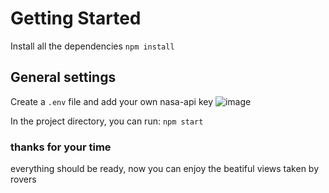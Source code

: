 # Getting Started

Install all the dependencies `npm install` 

## General settings

Create a `.env` file and add your own nasa-api key
![image](https://user-images.githubusercontent.com/39567911/132576250-37706d61-34ef-4476-b2f3-a731c35f7a69.png)

In the project directory, you can run:
`npm start`

### thanks for your time
everything should be ready, now you can enjoy the beatiful views taken by rovers
